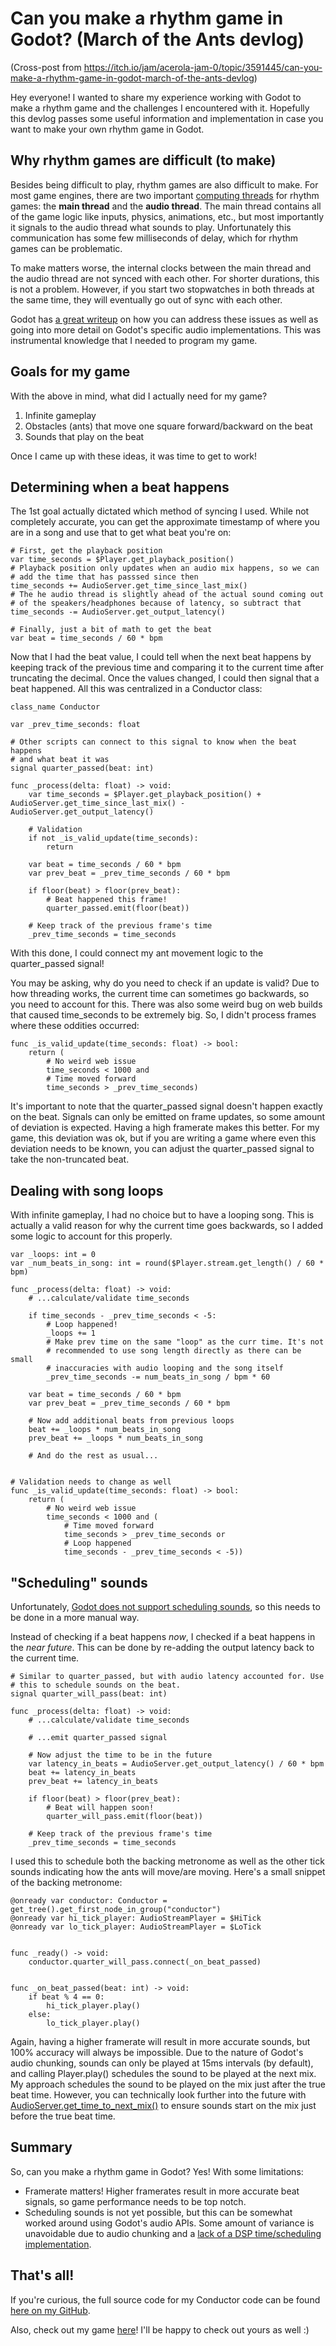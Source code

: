 # Can you make a rhythm game in Godot? (March of the Ants devlog)

(Cross-post from https://itch.io/jam/acerola-jam-0/topic/3591445/can-you-make-a-rhythm-game-in-godot-march-of-the-ants-devlog)

Hey everyone! ​I wanted to share my experience working with Godot to make a rhythm game and the challenges I encountered with it. Hopefully this devlog passes some useful information and implementation in case you want to make your own rhythm game in Godot.

## Why rhythm games are difficult (to make)

Besides being difficult to play, rhythm games are also difficult to make. For most game engines, there are two important [computing threads](https://en.wikipedia.org/wiki/Thread_(computing))​​ for rhythm games: the **main thread** and the **audio thread**. The main thread contains all of the game logic like inputs, physics, animations, etc., but most importantly it signals to the audio thread what sounds to play. Unfortunately this communication has some few milliseconds of delay, which for rhythm games can be problematic.

To make matters worse, the internal clocks between the main thread and the audio thread are not synced with each other. For shorter durations, this is not a problem. However, if you start two stopwatches in both threads at the same time, they will eventually go out of sync with each other.

Godot has [a great writeup](https://docs.godotengine.org/en/stable/tutorials/audio/sync_with_audio.html)​ on how you can address these issues as well as going into more detail on Godot's specific audio implementations. This was instrumental knowledge that I needed to program my game.

## ​Goals for my game

​With the above in mind, what did I actually need for my game?

1. Infinite gameplay
2. Obstacles (ants) that move one square forward/backward on the beat
3. Sounds that play on the beat

Once I came up with these ideas, it was time to get to work!

## Determining when a beat happens

The 1st goal actually dictated which method of syncing I used. While not completely accurate, you can get the approximate timestamp of where you are in a song and use that to get what beat you're on:

```gdscript
# First, get the playback position
var time_seconds = $Player.get_playback_position()
# Playback position only updates when an audio mix happens, so we can
# add the time that has passsed since then
time_seconds += AudioServer.get_time_since_last_mix()
# The he audio thread is slightly ahead of the actual sound coming out
# of the speakers/headphones because of latency, so subtract that
time_seconds -= AudioServer.get_output_latency()

# Finally, just a bit of math to get the beat
var beat = time_seconds / 60 * bpm
```

Now that I had the beat value, I could tell when the next beat happens by keeping track of the previous time and comparing it to the current time after truncating the decimal. Once the values changed, I could then signal that a beat happened. All this was centralized in a Conductor class:

```gdscript
class_name Conductor

var _prev_time_seconds: float

# Other scripts can connect to this signal to know when the beat happens
# and what beat it was
signal quarter_passed(beat: int)

func _process(delta: float) -> void:
    var time_seconds = $Player.get_playback_position() + AudioServer.get_time_since_last_mix() - AudioServer.get_output_latency()

    # Validation
    if not _is_valid_update(time_seconds):
        return

    var beat = time_seconds / 60 * bpm
    var prev_beat = _prev_time_seconds / 60 * bpm

    if floor(beat) > floor(prev_beat):
        # Beat happened this frame!
        quarter_passed.emit(floor(beat))

    # Keep track of the previous frame's time
    _prev_time_seconds = time_seconds
```

With this done, I could connect my ant movement logic to the quarter_passed signal!

You may be asking, why do you need to check if an update is valid? Due to how threading works, the current time can sometimes go backwards, so you need to account for this. There was also some weird bug on web builds that caused time_seconds to be extremely big. So, I didn't process frames where these oddities occurred:

```gdscript
func _is_valid_update(time_seconds: float) -> bool:
    return (
        # No weird web issue
        time_seconds < 1000 and
        # Time moved forward
        time_seconds > _prev_time_seconds)
```

It's important to note that the quarter_passed signal doesn't happen exactly on the beat. Signals can only be emitted on frame updates, so some amount of deviation is expected. Having a high framerate makes this better. For my game, this deviation was ok, but if you are writing a game where even this deviation needs to be known, you can adjust the quarter_passed signal to take the non-truncated beat.

## Dealing with song loops

With infinite gameplay, I had no choice but to have a looping song. This is actually a valid reason for why the current time goes backwards, so I added some logic to account for this properly.

```gdscript
var _loops: int = 0
var _num_beats_in_song: int = round($Player.stream.get_length() / 60 * bpm)

func _process(delta: float) -> void:
    # ...calculate/validate time_seconds

    if time_seconds - _prev_time_seconds < -5:
        # Loop happened!
        _loops += 1
        # Make prev time on the same "loop" as the curr time. It's not
        # recommended to use song length directly as there can be small
        # inaccuracies with audio looping and the song itself
        _prev_time_seconds -= num_beats_in_song / bpm * 60

    var beat = time_seconds / 60 * bpm
    var prev_beat = _prev_time_seconds / 60 * bpm

    # Now add additional beats from previous loops
    beat += _loops * num_beats_in_song
    prev_beat += _loops * num_beats_in_song

    # And do the rest as usual...


# Validation needs to change as well
func _is_valid_update(time_seconds: float) -> bool:
    return (
        # No weird web issue
        time_seconds < 1000 and (
            # Time moved forward
            time_seconds > _prev_time_seconds or
            # Loop happened
            time_seconds - _prev_time_seconds < -5))
```

## "Scheduling" sounds

Unfortunately, [Godot does not support scheduling sounds](https://github.com/godotengine/godot-proposals/issues/1151), so this needs to be done in a more manual way.

Instead of checking if a beat happens *now*, I checked if a beat happens in the *near future*. This can be done by re-adding the output latency back to the current time.

```gdscript
# Similar to quarter_passed, but with audio latency accounted for. Use
# this to schedule sounds on the beat.
signal quarter_will_pass(beat: int)

func _process(delta: float) -> void:
    # ...calculate/validate time_seconds

    # ...emit quarter_passed signal

    # Now adjust the time to be in the future
    var latency_in_beats = AudioServer.get_output_latency() / 60 * bpm
    beat += latency_in_beats
    prev_beat += latency_in_beats
    
    if floor(beat) > floor(prev_beat):
        # Beat will happen soon!
        quarter_will_pass.emit(floor(beat))
    
    # Keep track of the previous frame's time
    _prev_time_seconds = time_seconds
```

I used this to schedule both the backing metronome as well as the other tick sounds indicating how the ants will move/are moving. Here's a small snippet of the backing metronome:

```gdscript
@onready var conductor: Conductor = get_tree().get_first_node_in_group("conductor")
@onready var hi_tick_player: AudioStreamPlayer = $HiTick
@onready var lo_tick_player: AudioStreamPlayer = $LoTick


func _ready() -> void:
    conductor.quarter_will_pass.connect(_on_beat_passed)


func _on_beat_passed(beat: int) -> void:
    if beat % 4 == 0:
        hi_tick_player.play()
    else:
        lo_tick_player.play()
```

Again, having a higher framerate will result in more accurate sounds, but 100% accuracy will always be impossible. Due to the nature of Godot's audio chunking, sounds can only be played at 15ms intervals (by default), and calling Player.play() schedules the sound to be played at the next mix. My approach schedules the sound to be played on the mix just after the true beat time. However, you can technically look further into the future with [AudioServer.get_time_to_next_mix()](https://docs.godotengine.org/en/stable/classes/class_audioserver.html#class-audioserver-method-get-time-to-next-mix) to ensure sounds start on the mix just before the true beat time.

## Summary

So, can you make a rhythm game in Godot? Yes! With some limitations:

* Framerate matters! Higher framerates result in more accurate beat signals, so game performance needs to be top notch.
* Scheduling sounds is not yet possible, but this can be somewhat worked around using Godot's audio APIs. Some amount of variance is unavoidable due to audio chunking and a [lack of a DSP time/scheduling implementation](https://github.com/godotengine/godot-proposals/issues/1151).

## That's all!

If you're curious, the full source code for my Conductor code can be found [here on my GitHub](https://github.com/PizzaLovers007/Acerola-Jam-0/blob/main/Scripts/Core/Conductor.gd).

Also, check out my game [here](https://pizzalovers007.itch.io/march-of-the-ants)​! I'll be happy to check out yours as well :)
